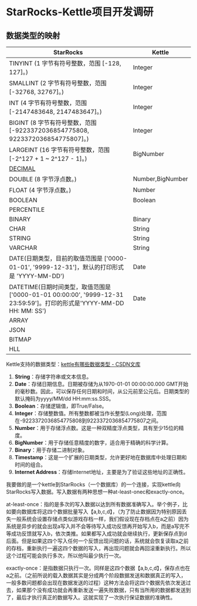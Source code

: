 # StarRocks-Kettle项目开发调研

## 数据类型的映射

| StarRocks                                                    | Kettle           |
| ------------------------------------------------------------ | ---------------- |
| TINYINT (1 字节有符号整数，范围 [-128, 127]。)               | Integer          |
| SMALLINT (2 字节有符号整数，范围 [-32768, 32767]。)          | Integer          |
| INT (4 字节有符号整数，范围 [-2147483648, 2147483647]。)     | Integer          |
| BIGINT (8 字节有符号整数，范围 [-9223372036854775808, 9223372036854775807]。) | Integer          |
| LARGEINT (16 字节有符号整数，范围 [-2^127 + 1 ~ 2^127 - 1]。) | BigNumber        |
| [DECIMAL](https://docs.starrocks.io/zh-cn/latest/sql-reference/sql-statements/data-types/DECIMAL) |                  |
| DOUBLE (8 字节浮点数。)                                      | Number,BigNumber |
| FLOAT (4 字节浮点数。)                                       | Number           |
| BOOLEAN                                                      | Boolean          |
| PERCENTILE                                                   |                  |
| BINARY                                                       | Binary           |
| CHAR                                                         | String           |
| STRING                                                       | String           |
| VARCHAR                                                      | String           |
| DATE(日期类型，目前的取值范围是 ['0000-01-01', '9999-12-31']，默认的打印形式是 'YYYY-MM-DD') | Date             |
| DATETIME(日期时间类型，取值范围是 ['0000-01-01 00:00:00', '9999-12-31 23:59:59']。打印的形式是'YYYY-MM-DD HH: MM: SS') | Date             |
| ARRAY                                                        |                  |
| JSON                                                         |                  |
| BITMAP                                                       |                  |
| HLL                                                          |                  |

Kettle支持的数据类型：[kettle有哪些数据类型 - CSDN文库](https://wenku.csdn.net/answer/24712007524842c59ba6ab3db8449d88)

1. **String**：存储字符串或文本信息。
2. **Date**：存储日期信息。日期被存储为从1970-01-01 00:00:00.000 GMT开始的毫秒数。因此，可以保存任何日期和时间，从公元前至公元后。日期类型的默认掩码为yyyy/MM/dd HH:mm:ss.SSS。
3. **Boolean**：存储逻辑值，即True/False。
4. **Integer**：存储整数值。所有整数都被当作长整型(Long)处理，范围在-9223372036854775808到9223372036854775807之间。
5. **Number**：用于存储浮点数。这是一种双精度浮点类型，具有至少15位的精度。
6. **BigNumber**：用于存储任意精度的数字，适合用于精确的科学计算。
7. **Binary**：用于存储二进制对象。
8. **Timestamp**：这是一个扩展的日期类型，允许更好地在数据库中处理日期和时间的组合。
9. **Internet Address**：存储Internet地址，主要是为了验证这些地址的正确性。

我要做的是一个kettle到StarRocks（一个数据库）的一个连接，实现kettle向StarRocks写入数据。写入数据有两种思想一种at-least-onec和exactly-once。

at-least-once：指的是多次的写入数据以达到所有数据准确写入。举个例子，比如要向数据库将这四个数据批量写入【a,b,c,d】，（为了防止数据因为特别原因丢失一般系统会设置存储点类似游戏存档一样，我们假设现在存档点在a之前）因为系统是异步的就会出现a写入并不会等待写入成功反馈再开始写入b，而是a写完不等成功反馈就写入b，依次类推。如果都写入成功就会继续执行，更新保存点到d后面。但是如果这四个写入任何一个反馈出现问题的话，系统就会恢复读取a之前的存档，重新执行一遍这四个数据的写入，再出现问题就会再回滚重新执行。所以这个过程可能会执行多次，所以他叫最少执行一次。

exactly-once：是指数据只执行一次。同样是这四个数据【a,b,c,d】，保存点也在a之前。（之前所说的载入数据其实是分成两个阶段数据发送和数据真正的写入，一般多数问题都会出现在数据发送的过程）这种方法会将这四个数据先依次发送过去，如果那个没有成功就会再重新发送一遍失败数据，只有当所用的数据都发送到了，最后才执行真正的数据写入。这就实现了一次执行保证数据的准确性。